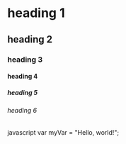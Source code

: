 # heading 1
## heading 2
### heading 3
#### heading 4
##### heading 5
###### heading 6

javascript
var myVar = "Hello, world!";
